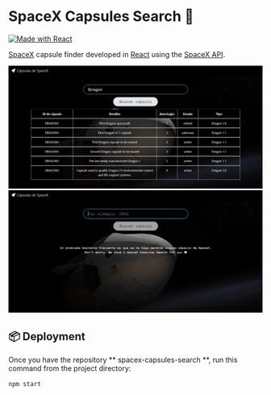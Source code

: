# SpaceX Capsules Search 🚀

[![Made with React](https://img.shields.io/static/v1?label=Builded%20with&message=React&color=blue)](https://reactjs.org/)

[SpaceX](https://www.spacex.com/) capsule finder developed in [React](https://reactjs.org/) using the [SpaceX API](https://github.com/r-spacex/SpaceX-API).

![Screenshoot Home SpaceX Capsules Search](./screenshot_2.PNG)
![Screenshoot Results SpaceX Capsules Search](./screenshot_1.PNG)

## 📦 Deployment
Once you have the repository ** spacex-capsules-search **, run this command from the project directory:

```bash
npm start
```
